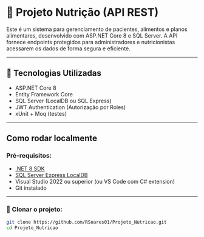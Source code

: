 # 🥗 Projeto Nutrição (API REST)

Este é um sistema para gerenciamento de pacientes, alimentos e planos alimentares, desenvolvido com ASP.NET Core 8 e SQL Server. A API fornece endpoints protegidos para administradores e nutricionistas acessarem os dados de forma segura e eficiente.

---

## 🚀 Tecnologias Utilizadas

- ASP.NET Core 8
- Entity Framework Core
- SQL Server (LocalDB ou SQL Express)
- JWT Authentication (Autorização por Roles)
- xUnit + Moq (testes)

---

## Como rodar localmente

### Pré-requisitos:

- [.NET 8 SDK](https://dotnet.microsoft.com/en-us/download)
- [SQL Server Express LocalDB](https://learn.microsoft.com/pt-br/sql/database-engine/configure-windows/sql-server-express-localdb)
- Visual Studio 2022 ou superior (ou VS Code com C# extension)
- Git instalado

---

### 🔧 Clonar o projeto:

```bash
git clone https://github.com/RSoares01/Projeto_Nutricao.git
cd Projeto_Nutricao
